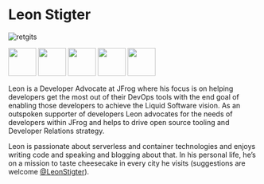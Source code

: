 # Leon Stigter

![retgits](../images/headshots/leon-stigter.jpeg)

[<img src="../images/icons/twitter.png" width="56px;"/>](https://twitter.com/LeonStigter) [<img src="../images/icons/github.png" width="56px;"/>](https://github.com/retgits) [<img src="../images/icons/linkedin.png" width="56px;"/>](https://linkedin.com/in/leonstigter) [<img src="../images/icons/youtube.png" width="56px;"/>](https://www.youtube.com/playlist?list=PLAJimWo0ffUWptza9VUw_FHbeyVVBBTa7) [<img src="../images/icons/laptop.png" width="56px;"/>](https://retgits.com)

Leon is a Developer Advocate at JFrog where his focus is on helping developers get the most out of their DevOps tools with the end goal of enabling those developers to achieve the Liquid Software vision. As an outspoken supporter of developers Leon advocates for the needs of developers within JFrog and helps to drive open source tooling and Developer Relations strategy.

Leon is passionate about serverless and container technologies and enjoys writing code and speaking and blogging about that. In his personal life, he’s on a mission to taste cheesecake in every city he visits (suggestions are welcome [@LeonStigter](https://twitter.com/leonstigter)).

